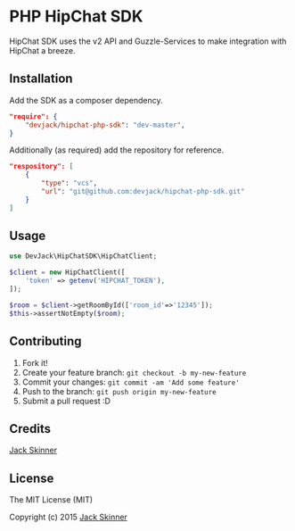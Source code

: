 # PHP HipChat SDK

HipChat SDK uses the v2 API and Guzzle-Services to make integration with HipChat a breeze.

## Installation

Add the SDK as a composer dependency.

```json
"require": {
    "devjack/hipchat-php-sdk": "dev-master",
}
```

Additionally (as required) add the repository for reference.
```json
"respository": [
    {
        "type": "vcs",
        "url": "git@github.com:devjack/hipchat-php-sdk.git"
    }
]
```

## Usage
```php
use DevJack\HipChatSDK\HipChatClient;

$client = new HipChatClient([
    'token' => getenv('HIPCHAT_TOKEN'),
]);

$room = $client->getRoomById(['room_id'=>'12345']);
$this->assertNotEmpty($room);
```

## Contributing

1. Fork it!
2. Create your feature branch: `git checkout -b my-new-feature`
3. Commit your changes: `git commit -am 'Add some feature'`
4. Push to the branch: `git push origin my-new-feature`
5. Submit a pull request :D

## Credits

[Jack Skinner](https://developerjack.com)

## License

The MIT License (MIT)

Copyright (c) 2015 [Jack Skinner](https://developerjack.com)
